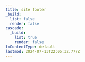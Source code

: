 ```yaml
---
title: site footer
_build:
  list: false
  render: false
cascade:
  _build:
    list: true
    render: false
fmContentType: default
lastmod: 2024-07-13T22:05:32.777Z
---
```

